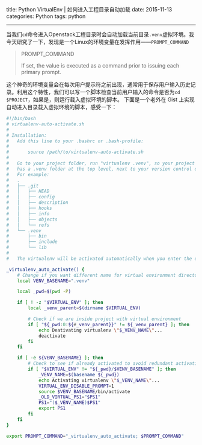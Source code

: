 title: Python VirtualEnv | 如何进入工程目录自动加载
date: 2015-11-13
categories: Python
tags: python

---

当我们`cd`命令进入Openstack工程目录时会自动加载当前目录`.venv`虚拟环境。我今天研究了一下，发现是一个Linux的环境变量在发挥作用——`PROMPT_COMMAND`

<!--more-->

>PROMPT_COMMAND
>
>If set, the value is executed as a command prior to issuing each primary prompt.

这个神奇的环境变量会在每次用户提示符之前出现，通常用于保存用户输入历史记录。利用这个特性，我们可以写一个脚本检查当前用户输入的命令是否为`cd $PROJECT`，如果是，则运行载入虚拟环境的脚本。
下面是一个老外在 Gist 上实现自动进入目录载入虚拟环境的脚本，感受一下：

```bash
#!/bin/bash
# virtualenv-auto-activate.sh
#
# Installation:
#   Add this line to your .bashrc or .bash-profile:
#
#       source /path/to/virtualenv-auto-activate.sh
#
#   Go to your project folder, run "virtualenv .venv", so your project folder
#   has a .venv folder at the top level, next to your version control directory.
#   For example:
#   .
#   ├── .git
#   │   ├── HEAD
#   │   ├── config
#   │   ├── description
#   │   ├── hooks
#   │   ├── info
#   │   ├── objects
#   │   └── refs
#   └── .venv
#       ├── bin
#       ├── include
#       └── lib
#
#   The virtualenv will be activated automatically when you enter the directory.

_virtualenv_auto_activate() {
    # Change if you want different name for virtual environment directory
    local VENV_BASENAME=".venv"

    local _pwd=$(pwd -P)

    if [ ! -z "$VIRTUAL_ENV" ]; then
        local _venv_parent=$(dirname $VIRTUAL_ENV)

        # Check if we are inside project with virtual environment
        if [ "${_pwd:0:${#_venv_parent}}" != ${_venv_parent} ]; then
            echo Deativating virtualenv \"$_VENV_NAME\"...
            deactivate
        fi
    fi

    if [ -e ${VENV_BASENAME} ]; then
        # Check to see if already activated to avoid redundant activating
        if [ "$VIRTUAL_ENV" != "${_pwd}/$VENV_BASENAME" ]; then
            _VENV_NAME=$(basename ${_pwd})
            echo Activating virtualenv \"$_VENV_NAME\"...
            VIRTUAL_ENV_DISABLE_PROMPT=1
            source $VENV_BASENAME/bin/activate
            _OLD_VIRTUAL_PS1="$PS1"
            PS1="($_VENV_NAME)$PS1"
            export PS1
        fi
    fi
}

export PROMPT_COMMAND="_virtualenv_auto_activate; $PROMPT_COMMAND"
```

